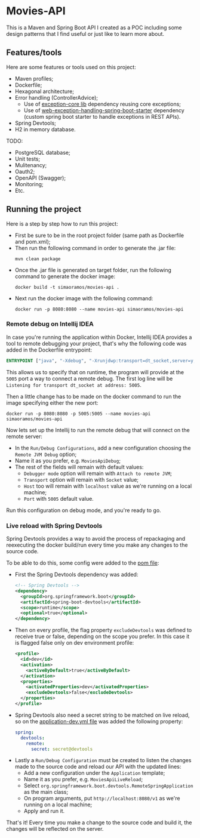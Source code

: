 # **Movies-API**
This is a Maven and Spring Boot API I created as a POC including some design patterns that I find useful or just like to learn more about.

## **Features/tools**
Here are some features or tools used on this project:
* Maven profiles;
* Dockerfile;
* Hexagonal architecture;
* Error handling (ControllerAdvice);
  * Use of [exception-core lib](https://github.com/simaoramos/exception-core) dependency reusing core exceptions;
  * Use of [web-exception-handling-spring-boot-starter](https://github.com/simaoramos/exception-spring-boot-starter) dependency (custom spring boot starter to handle exceptions in REST APIs).
* Spring Devtools;
* H2 in memory database.

TODO:
* PostgreSQL database;
* Unit tests;
* Mulitenancy;
* Oauth2;
* OpenAPI (Swagger);
* Monitoring;
* Etc.

## **Running the project**
Here is a step by step how to run this project:
* First be sure to be in the root project folder (same path as Dockerfile and pom.xml);
* Then run the following command in order to generate the .jar file:
    ```shell
    mvn clean package
    ```
* Once the .jar file is generated on target folder, run the following command to generate the docker image:
    ```shell
    docker build -t simaoramos/movies-api .
    ```
* Next run the docker image with the following command: 
    ```shell
    docker run -p 8080:8080 --name movies-api simaoramos/movies-api
    ```

### **Remote debug on Intellij IDEA**
In case you're running the application within Docker, Intellij IDEA provides a tool to remote debugging your project, that's why the following code was added in the Dockerfile entrypoint:
```dockerfile
ENTRYPOINT ["java", "-Xdebug", "-Xrunjdwp:transport=dt_socket,server=y,suspend=n,address=*:5005", "-jar", "/movies-api.jar"]
```

This allows us to specify that on runtime, the program will provide at the `5005` port a way to connect a remote debug.
The first log line will be `Listening for transport dt_socket at address: 5005`.

Then a little change has to be made on the docker command to run the image specifying either the new port:
```shell
docker run -p 8080:8080 -p 5005:5005 --name movies-api simaoramos/movies-api
```

Now lets set up the Intellij to run the remote debug that will connect on the remote server:
* In the `Run/Debug Configurations`, add a new configuration choosing the `Remote JVM Debug` option;
* Name it as you prefer, e.g. `MoviesApiDebug`;
* The rest of the fields will remain with default values:
  * `Debugger mode` option will remain with `Attach to remote JVM`;
  * `Transport` option will remain with `Socket` value;
  * `Host` too will remain with `localhost` value as we're running on a local machine;
  * `Port` with `5005` default value.

Run this configuration on debug mode, and you're ready to go.

### **Live reload with Spring Devtools**
Spring Devtools provides a way to avoid the process of repackaging and reexecuting the docker build/run every time you make any changes to the source code.

To be able to do this, some config were added to the [pom file](pom.xml):
* First the Spring Devtools dependency was added:
  ```xml
  <!-- Spring Devtools -->
  <dependency>
    <groupId>org.springframework.boot</groupId>
    <artifactId>spring-boot-devtools</artifactId>
    <scope>runtime</scope>
    <optional>true</optional>
  </dependency>
  ```
* Then on every profile, the flag property `excludeDevtools` was defined to receive true or false, depending on the scope you prefer. In this case it is flagged false only on dev environment profile:
  ```xml
  <profile>
    <id>dev</id>
    <activation>
      <activeByDefault>true</activeByDefault>
    </activation>
    <properties>
      <activatedProperties>dev</activatedProperties>
      <excludeDevtools>false</excludeDevtools>
    </properties>
  </profile>
  ```
* Spring Devtools also need a secret string to be matched on live reload, so on the [application-dev.yml file](/src/main/resources/application-dev.yml) was added the following property:
  ```yaml
  spring:
    devtools:
      remote:
        secret: secret@devtools
  ```
* Lastly a `Run/Debug Configuration` must be created to listen the changes made to the source code and reload our API with the updated lines:
  * Add a new configuration under the `Application` template;
  * Name it as you prefer, e.g. `MoviesApiLiveReload`;
  * Select `org.springframework.boot.devtools.RemoteSpringApplication` as the main class;
  * On program arguments, put `http://localhost:8080/v1` as we're running on a local machine;
  * Apply and run it.

That's it! Every time you make a change to the source code and build it, the changes will be reflected on the server.